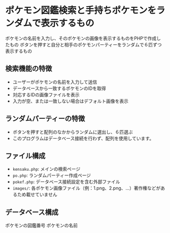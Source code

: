 
# ポケモン図鑑検索と手持ちポケモンをランダムで表示するもの

ポケモンの名前を入力し、そのポケモンの画像を表示するものをPHPで作成したもの
ボタンを押すと自分と相手のポケモンパーティーをランダムで６匹ずつ表示するもの

## 検索機能の特徴
- ユーザーがポケモンの名前を入力して送信
- データベースから一致するポケモンのIDを取得
- 対応するIDの画像ファイルを表示
- 入力が空、または一致しない場合はデフォルト画像を表示
## ランダムパーティーの特徴
- ボタンを押すと配列のなかからランダムに選出し、６匹選ぶ
- このプログラムはデータベース接続を行わず、配列を使用しています。


## ファイル構成

- `kensaku.php`: メインの検索ページ
- `po.php`: ランダムパーティー作成ページ
- `pokef.php`: データベース接続設定を含む外部ファイル
- `images/`: 各ポケモン画像ファイル（例：1.png、2.png、...）著作権などがあるため載せていません


## データベース構成
ポケモンの図鑑番号
ポケモンの名前



